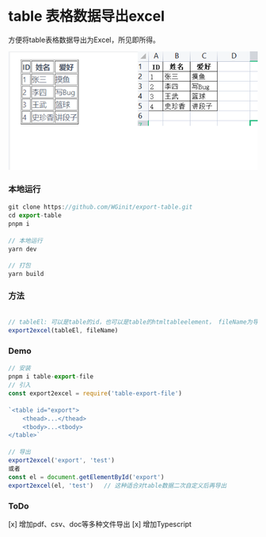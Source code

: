 # table 表格数据导出excel

方便将table表格数据导出为Excel，所见即所得。

![](https://github.com/WGinit/Assets/blob/master/images/memo/121719554753_01.png)



### 本地运行

```javascript
git clone https://github.com/WGinit/export-table.git
cd export-table
pnpm i

// 本地运行
yarn dev

// 打包
yarn build

```
### 方法
```javascript

// tableEl: 可以是table的id，也可以是table的htmltableelement， fileName为导出的excel文件名
export2excel(tableEl, fileName)

```

### Demo
```javascript
// 安装
pnpm i table-export-file
// 引入
const export2excel = require('table-export-file')

`<table id="export">
    <thead>...</thead>
    <tbody>...<tbody>
</table>`

// 导出
export2excel('export', 'test')
或者
const el = document.getElementById('export')
export2excel(el, 'test')   // 这种适合对table数据二次自定义后再导出

```

### ToDo
[x] 增加pdf、csv、doc等多种文件导出
[x] 增加Typescript

